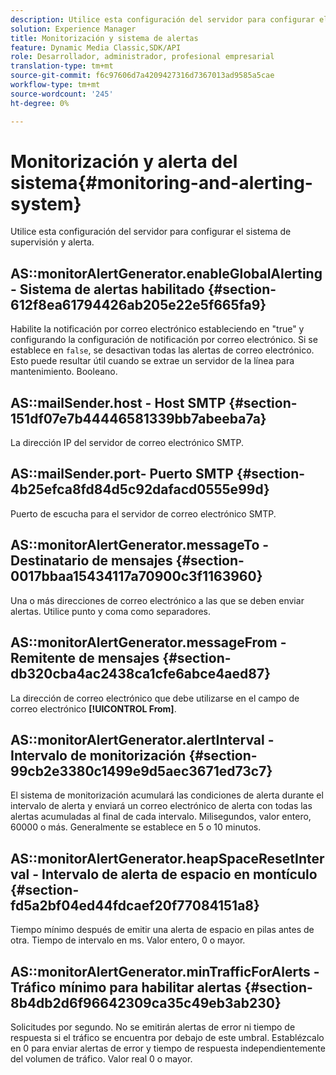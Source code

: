 ```yaml
---
description: Utilice esta configuración del servidor para configurar el sistema de supervisión y alerta.
solution: Experience Manager
title: Monitorización y sistema de alertas
feature: Dynamic Media Classic,SDK/API
role: Desarrollador, administrador, profesional empresarial
translation-type: tm+mt
source-git-commit: f6c97606d7a4209427316d7367013ad9585a5cae
workflow-type: tm+mt
source-wordcount: '245'
ht-degree: 0%

---
```



# Monitorización y alerta del sistema{#monitoring-and-alerting-system}

Utilice esta configuración del servidor para configurar el sistema de supervisión y alerta.

## AS::monitorAlertGenerator.enableGlobalAlerting - Sistema de alertas habilitado {#section-612f8ea61794426ab205e22e5f665fa9}

Habilite la notificación por correo electrónico estableciendo en &quot;true&quot; y configurando la configuración de notificación por correo electrónico. Si se establece en `false`, se desactivan todas las alertas de correo electrónico. Esto puede resultar útil cuando se extrae un servidor de la línea para mantenimiento. Booleano.

## AS::mailSender.host - Host SMTP {#section-151df07e7b44446581339bb7abeeba7a}

La dirección IP del servidor de correo electrónico SMTP.

## AS::mailSender.port- Puerto SMTP {#section-4b25efca8fd84d5c92dafacd0555e99d}

Puerto de escucha para el servidor de correo electrónico SMTP.

## AS::monitorAlertGenerator.messageTo - Destinatario de mensajes {#section-0017bbaa15434117a70900c3f1163960}

Una o más direcciones de correo electrónico a las que se deben enviar alertas. Utilice punto y coma como separadores.

## AS::monitorAlertGenerator.messageFrom - Remitente de mensajes {#section-db320cba4ac2438ca1cfe6abce4aed87}

La dirección de correo electrónico que debe utilizarse en el campo de correo electrónico **[!UICONTROL From]**.

## AS::monitorAlertGenerator.alertInterval - Intervalo de monitorización {#section-99cb2e3380c1499e9d5aec3671ed73c7}

El sistema de monitorización acumulará las condiciones de alerta durante el intervalo de alerta y enviará un correo electrónico de alerta con todas las alertas acumuladas al final de cada intervalo. Milisegundos, valor entero, 60000 o más. Generalmente se establece en 5 o 10 minutos.

## AS::monitorAlertGenerator.heapSpaceResetInterval - Intervalo de alerta de espacio en montículo {#section-fd5a2bf04ed44fdcaef20f77084151a8}

Tiempo mínimo después de emitir una alerta de espacio en pilas antes de otra. Tiempo de intervalo en ms. Valor entero, 0 o mayor.

## AS::monitorAlertGenerator.minTrafficForAlerts - Tráfico mínimo para habilitar alertas {#section-8b4db2d6f96642309ca35c49eb3ab230}

Solicitudes por segundo. No se emitirán alertas de error ni tiempo de respuesta si el tráfico se encuentra por debajo de este umbral. Establézcalo en 0 para enviar alertas de error y tiempo de respuesta independientemente del volumen de tráfico. Valor real 0 o mayor.
